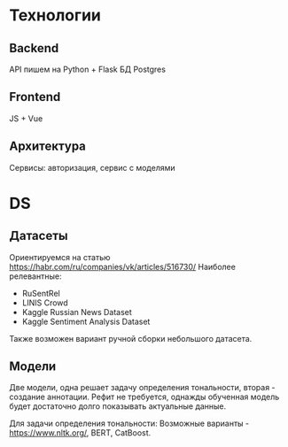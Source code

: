 # Технологии

## Backend
 API пишем на Python + Flask
 БД Postgres

## Frontend
JS + Vue

## Архитектура
Сервисы: авторизация, сервис с моделями

# DS
## Датасеты
Ориентируемся на статью https://habr.com/ru/companies/vk/articles/516730/
Наиболее релевантные: 
- RuSentRel
- LINIS Crowd
- Kaggle Russian News Dataset
- Kaggle Sentiment Analysis Dataset

Также возможен вариант ручной сборки небольшого датасета.

## Модели
Две модели, одна решает задачу определения тональности, вторая - создание аннотации.
Рефит не требуется, однажды обученная модель будет достаточно долго показывать актуальные данные.

Для задачи определения тональности:
Возможные варианты - https://www.nltk.org/, BERT, CatBoost.
